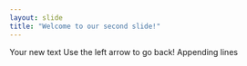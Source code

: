 ```yaml
---
layout: slide
title: "Welcome to our second slide!"
---
```

Your new text
Use the left arrow to go back!
Appending lines
